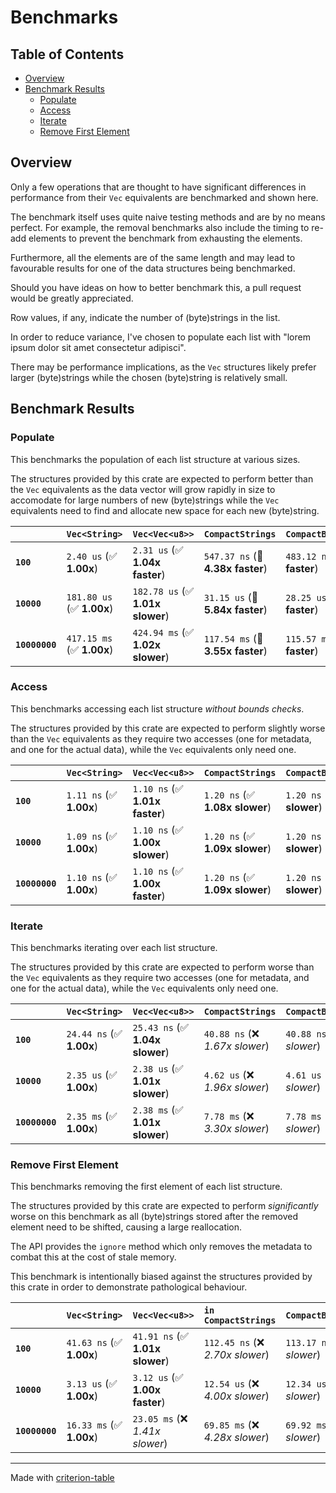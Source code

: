 # Benchmarks

## Table of Contents

- [Overview](#overview)
- [Benchmark Results](#benchmark-results)
    - [Populate](#populate)
    - [Access](#access)
    - [Iterate](#iterate)
    - [Remove First Element](#remove-first-element)

## Overview

Only a few operations that are thought to have significant differences in
performance from their `Vec` equivalents are benchmarked and shown here.

The benchmark itself uses quite naive testing methods and are by no means
perfect. For example, the removal benchmarks also include the timing to
re-add elements to prevent the benchmark from exhausting the elements.

Furthermore, all the elements are of the same length and may lead to
favourable results for one of the data structures being benchmarked.

Should you have ideas on how to better benchmark this, a pull request
would be greatly appreciated.

Row values, if any, indicate the number of (byte)strings in the list.

In order to reduce variance, I've chosen to populate each list with
"lorem ipsum dolor sit amet consectetur adipisci".

There may be performance implications, as the `Vec` structures likely
prefer larger (byte)strings while the chosen (byte)string is relatively small.

## Benchmark Results

### Populate

This benchmarks the population of each list structure at various sizes.

The structures provided by this crate are expected to perform better than
the `Vec` equivalents as the data vector will grow rapidly in size to
accomodate for large numbers of new (byte)strings while the `Vec` equivalents
need to find and allocate new space for each new (byte)string.

|                | `Vec<String>`             | `Vec<Vec<u8>>`                   | `CompactStrings`                 | `CompactBytestrings`              |
|:---------------|:--------------------------|:---------------------------------|:---------------------------------|:--------------------------------- |
| **`100`**      | `2.40 us` (✅ **1.00x**)   | `2.31 us` (✅ **1.04x faster**)   | `547.37 ns` (🚀 **4.38x faster**) | `483.12 ns` (🚀 **4.96x faster**)  |
| **`10000`**    | `181.80 us` (✅ **1.00x**) | `182.78 us` (✅ **1.01x slower**) | `31.15 us` (🚀 **5.84x faster**)  | `28.25 us` (🚀 **6.43x faster**)   |
| **`10000000`** | `417.15 ms` (✅ **1.00x**) | `424.94 ms` (✅ **1.02x slower**) | `117.54 ms` (🚀 **3.55x faster**) | `115.57 ms` (🚀 **3.61x faster**)  |

### Access

This benchmarks accessing each list structure *without bounds checks*.

The structures provided by this crate are expected to perform slightly worse
than the `Vec` equivalents as they require two accesses (one for metadata,
and one for the actual data), while the `Vec` equivalents only need one.

|                | `Vec<String>`           | `Vec<Vec<u8>>`                 | `CompactStrings`               | `CompactBytestrings`            |
|:---------------|:------------------------|:-------------------------------|:-------------------------------|:------------------------------- |
| **`100`**      | `1.11 ns` (✅ **1.00x**) | `1.10 ns` (✅ **1.01x faster**) | `1.20 ns` (✅ **1.08x slower**) | `1.20 ns` (✅ **1.08x slower**)  |
| **`10000`**    | `1.09 ns` (✅ **1.00x**) | `1.10 ns` (✅ **1.00x slower**) | `1.20 ns` (✅ **1.09x slower**) | `1.20 ns` (✅ **1.09x slower**)  |
| **`10000000`** | `1.10 ns` (✅ **1.00x**) | `1.10 ns` (✅ **1.00x faster**) | `1.20 ns` (✅ **1.09x slower**) | `1.20 ns` (✅ **1.09x slower**)  |

### Iterate

This benchmarks iterating over each list structure.

The structures provided by this crate are expected to perform worse
than the `Vec` equivalents as they require two accesses (one for metadata,
and one for the actual data), while the `Vec` equivalents only need one.

|                | `Vec<String>`            | `Vec<Vec<u8>>`                  | `CompactStrings`                | `CompactBytestrings`             |
|:---------------|:-------------------------|:--------------------------------|:--------------------------------|:-------------------------------- |
| **`100`**      | `24.44 ns` (✅ **1.00x**) | `25.43 ns` (✅ **1.04x slower**) | `40.88 ns` (❌ *1.67x slower*)   | `40.88 ns` (❌ *1.67x slower*)    |
| **`10000`**    | `2.35 us` (✅ **1.00x**)  | `2.38 us` (✅ **1.01x slower**)  | `4.62 us` (❌ *1.96x slower*)    | `4.61 us` (❌ *1.96x slower*)     |
| **`10000000`** | `2.35 ms` (✅ **1.00x**)  | `2.38 ms` (✅ **1.01x slower**)  | `7.78 ms` (❌ *3.30x slower*)    | `7.78 ms` (❌ *3.31x slower*)     |

### Remove First Element

This benchmarks removing the first element of each list structure.

The structures provided by this crate are expected to perform *significantly* worse
on this benchmark as all (byte)strings stored after the removed element need to
be shifted, causing a large reallocation.

The API provides the `ignore` method which only removes the metadata to combat this
at the cost of stale memory.

This benchmark is intentionally biased against the structures provided by this crate
in order to demonstrate pathological behaviour.

|                | `Vec<String>`            | `Vec<Vec<u8>>`                  | `in CompactStrings`              | `CompactBytestrings`              |
|:---------------|:-------------------------|:--------------------------------|:---------------------------------|:--------------------------------- |
| **`100`**      | `41.63 ns` (✅ **1.00x**) | `41.91 ns` (✅ **1.01x slower**) | `112.45 ns` (❌ *2.70x slower*)   | `113.17 ns` (❌ *2.72x slower*)    |
| **`10000`**    | `3.13 us` (✅ **1.00x**)  | `3.12 us` (✅ **1.00x faster**)  | `12.54 us` (❌ *4.00x slower*)    | `12.34 us` (❌ *3.94x slower*)     |
| **`10000000`** | `16.33 ms` (✅ **1.00x**) | `23.05 ms` (❌ *1.41x slower*)   | `69.85 ms` (❌ *4.28x slower*)    | `69.92 ms` (❌ *4.28x slower*)     |

---
Made with [criterion-table](https://github.com/nu11ptr/criterion-table)

